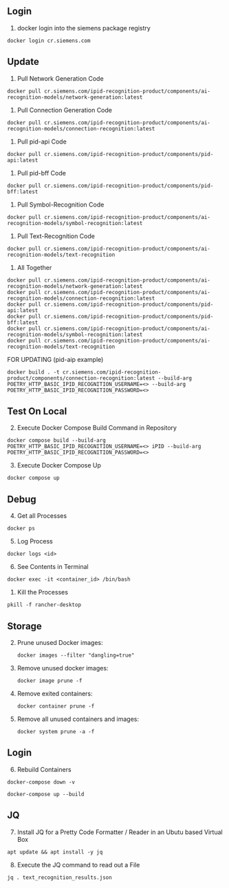 ## Login
1.  docker login into the siemens package registry 
```shell
docker login cr.siemens.com
```
## Update

1. Pull Network Generation Code

```shell
docker pull cr.siemens.com/ipid-recognition-product/components/ai-recognition-models/network-generation:latest 
```

1. Pull Connection Generation Code

```shell
docker pull cr.siemens.com/ipid-recognition-product/components/ai-recognition-models/connection-recognition:latest
```

1. Pull pid-api Code

```shell
docker pull cr.siemens.com/ipid-recognition-product/components/pid-api:latest 
```

1. Pull pid-bff Code

```shell
docker pull cr.siemens.com/ipid-recognition-product/components/pid-bff:latest 
```

1. Pull Symbol-Recognition Code

```shell
docker pull cr.siemens.com/ipid-recognition-product/components/ai-recognition-models/symbol-recognition:latest
```

1. Pull Text-Recognition Code

```shell
docker pull cr.siemens.com/ipid-recognition-product/components/ai-recognition-models/text-recognition
```

1. All Together

```shell
docker pull cr.siemens.com/ipid-recognition-product/components/ai-recognition-models/network-generation:latest
docker pull cr.siemens.com/ipid-recognition-product/components/ai-recognition-models/connection-recognition:latest
docker pull cr.siemens.com/ipid-recognition-product/components/pid-api:latest
docker pull cr.siemens.com/ipid-recognition-product/components/pid-bff:latest
docker pull cr.siemens.com/ipid-recognition-product/components/ai-recognition-models/symbol-recognition:latest
docker pull cr.siemens.com/ipid-recognition-product/components/ai-recognition-models/text-recognition
```
FOR UPDATING (pid-aip example)

```shell
docker build . -t cr.siemens.com/ipid-recognition-product/components/connection-recognition:latest --build-arg POETRY_HTTP_BASIC_IPID_RECOGNITION_USERNAME=<> --build-arg POETRY_HTTP_BASIC_IPID_RECOGNITION_PASSWORD=<>
```

## Test On Local

2. Execute Docker Compose Build Command in Repository
```shell
docker compose build --build-arg POETRY_HTTP_BASIC_IPID_RECOGNITION_USERNAME=<> iPID --build-arg POETRY_HTTP_BASIC_IPID_RECOGNITION_PASSWORD=<>
```
3. Execute Docker Compose Up
```shell
docker compose up
```
## Debug

4.  Get all Processes
```shell
docker ps
```
5.  Log Process
```shell
docker logs <id>
```
6.  See Contents in Terminal
```shell
docker exec -it <container_id> /bin/bash
```
1.  Kill the Processes
```shell
pkill -f rancher-desktop
```

## Storage

2. Prune unused Docker images:
   ```shell
   docker images --filter "dangling=true"
   ```

3. Remove unused docker images:
   ```shell
   docker image prune -f
   ```
4. Remove exited containers:
   ```shell
   docker container prune -f
   ```
5. Remove all unused containers and images:
   ```shell
   docker system prune -a -f
   ```
## Login
6.  Rebuild Containers
```shell
docker-compose down -v
```
```shell
docker-compose up --build
```
## JQ
7.  Install JQ for a Pretty Code Formatter / Reader in an Ubutu based Virtual Box
```shell
apt update && apt install -y jq

```
8. Execute the JQ command to read out a File
```shell
jq . text_recognition_results.json
```